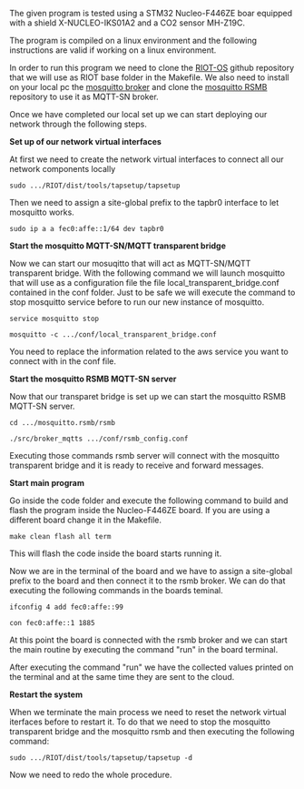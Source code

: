 The given program is tested using a STM32 Nucleo-F446ZE boar equipped with a shield X-NUCLEO-IKS01A2 and a CO2 sensor MH-Z19C.

The program is compiled on a linux environment and the following instructions are valid if working on a linux environment.

In order to run this program we need to clone the [RIOT-OS](https://github.com/RIOT-OS/RIOT) github repository that we will use as RIOT base folder in the Makefile.
We also need to install on your local pc the [mosquitto broker](https://mosquitto.org/) and clone the [mosquitto RSMB](https://github.com/eclipse/mosquitto.rsmb) repository to use it as MQTT-SN broker.

Once we have completed our local set up we can start deploying our network through the following steps.

**Set up of our network virtual interfaces**

At first we need to create the network virtual interfaces to connect all our network components locally

```
sudo .../RIOT/dist/tools/tapsetup/tapsetup
```

Then we need to assign a site-global prefix to the tapbr0 interface to let mosquitto works.

```
sudo ip a a fec0:affe::1/64 dev tapbr0
```

**Start the mosquitto MQTT-SN/MQTT transparent bridge**

Now we can start our mosuqitto that will act as MQTT-SN/MQTT transparent bridge. 
With the following command we will launch mosquitto that will use as a configuration file the file local_transparent_bridge.conf contained in the conf folder.
Just to be safe we will execute the command to stop mosquitto service before to run our new instance of mosquitto.

```
service mosquitto stop

mosquitto -c .../conf/local_transparent_bridge.conf
```

You need to replace the information related to the aws service you want to connect with in the conf file.

**Start the mosquitto RSMB MQTT-SN server**

Now that our transparet bridge is set up we can start the mosquitto RSMB MQTT-SN server.


```
cd .../mosquitto.rsmb/rsmb

./src/broker_mqtts .../conf/rsmb_config.conf
```

Executing those commands rsmb server will connect with the mosquitto transparent bridge and it is ready to receive and forward messages.


**Start main program**

Go inside the code folder and execute the following command to build and flash the program inside the Nucleo-F446ZE board.
If you are using a different board change it in the Makefile.

```
make clean flash all term
```

This will flash the code inside the board starts running it. 

Now we are in the terminal of the board and we have to assign a site-global prefix to the board and then connect it to the rsmb broker.
We can do that executing the following commands in the boards teminal.


```
ifconfig 4 add fec0:affe::99

con fec0:affe::1 1885
```

At this point the board is connected with the rsmb broker and we can start the main routine by executing the command "run" in the board terminal.

After executing the command "run" we have the collected values printed on the terminal and at the same time they are sent to the cloud.

**Restart the system**

When we terminate the main process we need to reset the network virtual iterfaces before to restart it.
To do that we need to stop the mosquitto transparent bridge and the mosquitto rsmb and then executing the following command:

```
sudo .../RIOT/dist/tools/tapsetup/tapsetup -d
```

Now we need to redo the whole procedure.







